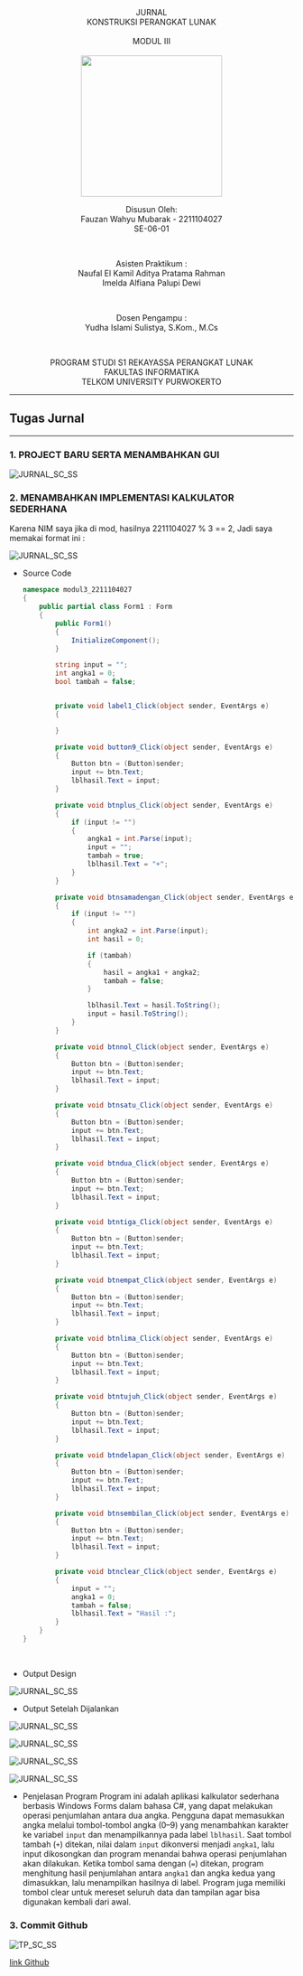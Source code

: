 <div align="center">
JURNAL <br>
KONSTRUKSI PERANGKAT LUNAK <br>
<br>
MODUL III <br>
<!-- JUDUL -->
 <br>

<img src="https://lac.telkomuniversity.ac.id/wp-content/uploads/2021/01/cropped-1200px-Telkom_University_Logo.svg-270x270.png" width="250px">

<br>

Disusun Oleh: <br>
Fauzan Wahyu Mubarak - 2211104027 <br>
SE-06-01 <br>

<br>

Asisten Praktikum : <br>
Naufal El Kamil Aditya Pratama Rahman <br>
Imelda Alfiana Palupi Dewi <br>

<br>

Dosen Pengampu : <br>
Yudha Islami Sulistya, S.Kom., M.Cs <br>

<br>

PROGRAM STUDI S1 REKAYASSA PERANGKAT LUNAK <br>
FAKULTAS INFORMATIKA <br> 
TELKOM UNIVERSITY PURWOKERTO <br>

</div>


---
## Tugas Jurnal
---

### 1. PROJECT BARU SERTA MENAMBAHKAN GUI

![JURNAL_SC_SS](/03_GUI_Builder_dan_GitHub/img/gui-jrnl1.png)
    <br>

### 2. MENAMBAHKAN IMPLEMENTASI KALKULATOR SEDERHANA 

Karena NIM saya jika di mod, hasilnya 2211104027 % 3 == 2, Jadi saya memakai format ini :

![JURNAL_SC_SS](/03_GUI_Builder_dan_GitHub/img/format.png)
    <br>

- Source Code

    ```csharp
    namespace modul3_2211104027
    {
        public partial class Form1 : Form
        {
            public Form1()
            {
                InitializeComponent();
            }

            string input = "";
            int angka1 = 0;
            bool tambah = false;


            private void label1_Click(object sender, EventArgs e)
            {

            }

            private void button9_Click(object sender, EventArgs e)
            {
                Button btn = (Button)sender;
                input += btn.Text;
                lblhasil.Text = input;
            }

            private void btnplus_Click(object sender, EventArgs e)
            {
                if (input != "")
                {
                    angka1 = int.Parse(input);
                    input = "";
                    tambah = true;
                    lblhasil.Text = "+";
                }
            }

            private void btnsamadengan_Click(object sender, EventArgs e)
            {
                if (input != "")
                {
                    int angka2 = int.Parse(input);
                    int hasil = 0;

                    if (tambah)
                    {
                        hasil = angka1 + angka2;
                        tambah = false;
                    }

                    lblhasil.Text = hasil.ToString();
                    input = hasil.ToString(); 
                }
            }

            private void btnnol_Click(object sender, EventArgs e)
            {
                Button btn = (Button)sender;
                input += btn.Text;
                lblhasil.Text = input; 
            }

            private void btnsatu_Click(object sender, EventArgs e)
            {
                Button btn = (Button)sender;
                input += btn.Text;
                lblhasil.Text = input;
            }

            private void btndua_Click(object sender, EventArgs e)
            {
                Button btn = (Button)sender;
                input += btn.Text;
                lblhasil.Text = input;
            }

            private void btntiga_Click(object sender, EventArgs e)
            {
                Button btn = (Button)sender;
                input += btn.Text;
                lblhasil.Text = input;
            }

            private void btnempat_Click(object sender, EventArgs e)
            {
                Button btn = (Button)sender;
                input += btn.Text;
                lblhasil.Text = input;
            }

            private void btnlima_Click(object sender, EventArgs e)
            {
                Button btn = (Button)sender;
                input += btn.Text;
                lblhasil.Text = input;
            }

            private void btntujuh_Click(object sender, EventArgs e)
            {
                Button btn = (Button)sender;
                input += btn.Text;
                lblhasil.Text = input;
            }

            private void btndelapan_Click(object sender, EventArgs e)
            {
                Button btn = (Button)sender;
                input += btn.Text;
                lblhasil.Text = input;
            }

            private void btnsembilan_Click(object sender, EventArgs e)
            {
                Button btn = (Button)sender;
                input += btn.Text;
                lblhasil.Text = input;
            }

            private void btnclear_Click(object sender, EventArgs e)
            {
                input = "";
                angka1 = 0;
                tambah = false;
                lblhasil.Text = "Hasil :";
            }
        }
    }
    ```
    <br>

- Output Design
 
![JURNAL_SC_SS](/03_GUI_Builder_dan_GitHub/img/gui-jrnl2.png)
    <br>

- Output Setelah Dijalankan
  
![JURNAL_SC_SS](/03_GUI_Builder_dan_GitHub/img/gui-jrnl3.png)
    <br>
    
![JURNAL_SC_SS](/03_GUI_Builder_dan_GitHub/img/gui-jrnl4.png)
    <br>
    
![JURNAL_SC_SS](/03_GUI_Builder_dan_GitHub/img/gui-jrnl5.png)
    <br>
    
![JURNAL_SC_SS](/03_GUI_Builder_dan_GitHub/img/gui-jrnl6.png)
    <br>

- Penjelasan Program
Program ini adalah aplikasi kalkulator sederhana berbasis Windows Forms dalam bahasa C#, yang dapat melakukan operasi penjumlahan antara dua angka. Pengguna dapat memasukkan angka melalui tombol-tombol angka (0–9) yang menambahkan karakter ke variabel `input` dan menampilkannya pada label `lblhasil`. Saat tombol tambah (`+`) ditekan, nilai dalam `input` dikonversi menjadi `angka1`, lalu input dikosongkan dan program menandai bahwa operasi penjumlahan akan dilakukan. Ketika tombol sama dengan (`=`) ditekan, program menghitung hasil penjumlahan antara `angka1` dan angka kedua yang dimasukkan, lalu menampilkan hasilnya di label. Program juga memiliki tombol clear untuk mereset seluruh data dan tampilan agar bisa digunakan kembali dari awal.


### 3. Commit Github
![TP_SC_SS](/03_GUI_Builder_dan_GitHub/img/commit2.png)

[link Github](https://github.com/FauzanWahyuM/modul3_2211104027.git)
